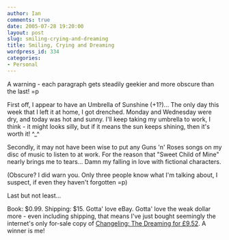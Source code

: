 ```yaml
---
author: Ian
comments: true
date: 2005-07-28 19:20:00
layout: post
slug: smiling-crying-and-dreaming
title: Smiling, Crying and Dreaming
wordpress_id: 334
categories:
- Personal
---
```


A warning - each paragraph gets steadily geekier and more obscure than the last! =p  

First off, I appear to have an Umbrella of Sunshine (+1?)...  The only day this week that I left it at home, I got drenched.  Monday and Wednesday were dry, and today was hot and sunny.  I'll keep taking my umbrella to work, I think - it might looks silly, but if it means the sun keeps shining, then it's worth it! ^_^  

Secondly, it may not have been wise to put any Guns 'n' Roses songs on my disc of music to listen to at work.  For the reason that "Sweet Child of Mine" nearly brings me to tears...  Damn my falling in love with fictional characters.  

(Obscure?  I did warn you.  Only three people know what I'm talking about, I suspect, if even they haven't forgotten =p)  

Last but not least...  

Book: $0.99.  Shipping: $15.  Gotta' love eBay.  Gotta' love the weak dollar more - even including shipping, that means I've just bought seemingly the internet's only for-sale copy of <a href="http://cgi.ebay.co.uk/ws/eBayISAPI.dll?ViewItem&item=8320648255&rd=1&sspagename=STRK:MEWA:IT&rd=1">Changeling: The Dreaming for £9.52</a>.  A winner is me!
